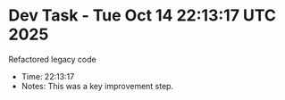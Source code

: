 # Dev Task - Tue Oct 14 22:13:17 UTC 2025
Refactored legacy code
- Time: 22:13:17
- Notes: This was a key improvement step.
